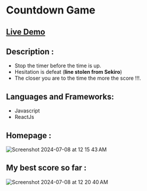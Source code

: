 # Countdown Game
## [Live Demo](https://vercel.com/prateek2103s-projects/countdown-game/4pHQj4wE2mvtCxUi5ynqZPSGuk6W)

## Description : 
- Stop the timer before the time is up. 
- Hesitation is defeat (**line stolen from Sekiro**)
- The closer you are to the time the more the score !!!.

## Languages and Frameworks:
- Javascript
- ReactJs
  
## Homepage :  
![Screenshot 2024-07-08 at 12 15 43 AM](https://github.com/prateek2103/React-Standalone-Projects/assets/30109806/2c4bccac-6928-4c53-96d2-ff40fa2ca6d8)

## My best score so far : 
![Screenshot 2024-07-08 at 12 20 40 AM](https://github.com/prateek2103/React-Standalone-Projects/assets/30109806/dcdea86b-d292-44f5-9ecc-adad0d77e4b9)
